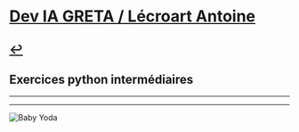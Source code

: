 # [Dev IA GRETA / Lécroart Antoine](https://github.com/Dev-IA-2024/antoine.lecroart)

[↩️](..)
---

## Exercices python intermédiaires 

---
---
![Baby Yoda](https://images3.alphacoders.com/110/1108129.jpg)
